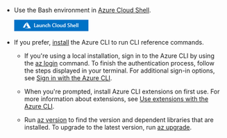 - Use the Bash environment in [Azure Cloud Shell](/azure/cloud-shell/quickstart).

   [![Launch Cloud Shell in a new window](media/cloud-shell-try-it/hdi-launch-cloud-shell.png)](https://shell.azure.com)
- If you prefer, [install](/cli/azure/install-azure-cli) the Azure CLI to run CLI reference commands.

  - If you're using a local installation, sign in to the Azure CLI by using the [az login](/cli/azure/reference-index#az_login) command.  To finish the authentication process, follow the steps displayed in your terminal.  For additional sign-in options, see [Sign in with the Azure CLI](/cli/azure/authenticate-azure-cli).

  - When you're prompted, install Azure CLI extensions on first use.  For more information about extensions, see [Use extensions with the Azure CLI](/cli/azure/azure-cli-extensions-overview).
  - Run [az version](/cli/azure/reference-index?#az_version) to find the version and dependent libraries that are installed. To upgrade to the latest version, run [az upgrade](/cli/azure/reference-index?#az_upgrade).